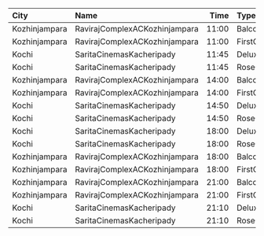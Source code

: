| City          | Name                          |  Time | Type       | Price | Capacity | Booked |
| :------------ | :---------------------------- | ----: | :--------- | ----: | -------: | -----: |
| Kozhinjampara | RavirajComplexACKozhinjampara | 11:00 | Balcony    |  250₹ |       15 |      8 |
| Kozhinjampara | RavirajComplexACKozhinjampara | 11:00 | FirstClass |  110₹ |      215 |    108 |
| Kochi         | SaritaCinemasKacheripady      | 11:45 | Deluxe     |  150₹ |      555 |    531 |
| Kochi         | SaritaCinemasKacheripady      | 11:45 | RoseCircle |  150₹ |      115 |    115 |
| Kozhinjampara | RavirajComplexACKozhinjampara | 14:00 | Balcony    |  250₹ |       15 |      8 |
| Kozhinjampara | RavirajComplexACKozhinjampara | 14:00 | FirstClass |  110₹ |      215 |    108 |
| Kochi         | SaritaCinemasKacheripady      | 14:50 | Deluxe     |  150₹ |      555 |    531 |
| Kochi         | SaritaCinemasKacheripady      | 14:50 | RoseCircle |  150₹ |      115 |    115 |
| Kochi         | SaritaCinemasKacheripady      | 18:00 | Deluxe     |  150₹ |      555 |    531 |
| Kochi         | SaritaCinemasKacheripady      | 18:00 | RoseCircle |  150₹ |      115 |    115 |
| Kozhinjampara | RavirajComplexACKozhinjampara | 18:00 | Balcony    |  250₹ |       15 |      8 |
| Kozhinjampara | RavirajComplexACKozhinjampara | 18:00 | FirstClass |  110₹ |      215 |    108 |
| Kozhinjampara | RavirajComplexACKozhinjampara | 21:00 | Balcony    |  250₹ |       15 |      8 |
| Kozhinjampara | RavirajComplexACKozhinjampara | 21:00 | FirstClass |  110₹ |      215 |    108 |
| Kochi         | SaritaCinemasKacheripady      | 21:10 | Deluxe     |  150₹ |      555 |    531 |
| Kochi         | SaritaCinemasKacheripady      | 21:10 | RoseCircle |  150₹ |      115 |    115 |